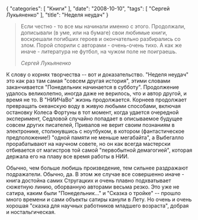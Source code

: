 {
   "categories": [
      "Книги"
   ],
   "date": "2008-10-10",
   "tags": [
      "Сергей Лукьяненко"
   ],
   "title": "Неделя неудач"
}

> Если честно - то все мы начинали именно с этого. Продолжали, дописывали (в уме, или на бумаге) свои любимые книги, воскрешали погибших героев и окончательно разбирались со злом. Порой спорили с авторами - очень-очень тихо. А как же иначе - литература не футбол, на чужом поле не поиграешь.
> 
> _Сергей Лукьяненко_

К слову о корнях творчества -- вот и доказательство. "Неделя неудач" это как раз там самая "совсем другая история", этими словами заканчивается "Понедельник начинается в субботу". Продолжение удалось великолепно, иногда даже не верилось, что и автор другой, и время не то. В "НИИЧаВо" жизнь продолжается. Корнеев продолжает превращать океанскую воду в живую любыми способами, включая остановку Колеса Фортуны в тот момент, когда удается очередной эксперимент, Седловой случайно попадает в описываемое будущее совсем других писателей, Привалов не верит своим познаниям в электронике, столкнувшись с ноутбуком, в котором (фантастическое предположение!) "одной памяти не меньше мегабайта", а Выбегалло прорабатывают на научном совете, но он как всегда мастерски отбивается от магистров той самой "первобытной демагогией", которая держала его на плаву все время работы в НИИ.

Обычно, чем больше любишь произведение, тем сильнее раздражают подражатели. Обычно, да. В этом же случае все совершенно иначе - книга достойна самих Стругацких и очень плавно подхватывает сюжетную линию, оборванную авторами весьма резко. Это уже не сатира, каким были "Понедельник..." и "Сказка о тройке" -- прошло много времени и сами объекты сатиры канули в Лету. Но очень и очень хорошая "сказка для научных работников младшего возраста", добрая и ностальгическая.
